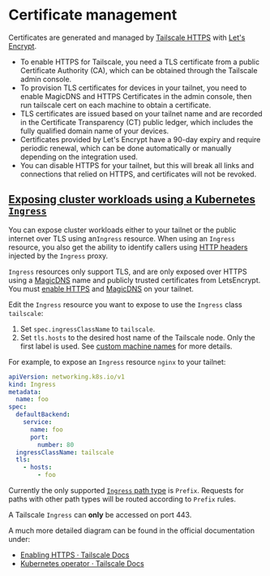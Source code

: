 # Certificate management

Certificates are generated and managed by [Tailscale HTTPS](https://tailscale.com/kb/1153/enabling-https) with [Let's Encrypt](https://letsencrypt.org).

- To enable HTTPS for Tailscale, you need a TLS certificate from a public Certificate Authority (CA), which can be obtained through the Tailscale admin console.
- To provision TLS certificates for devices in your tailnet, you need to enable MagicDNS and HTTPS Certificates in the admin console, then run tailscale cert on each machine to obtain a certificate.
- TLS certificates are issued based on your tailnet name and are recorded in the Certificate Transparency (CT) public ledger, which includes the fully qualified domain name of your devices.
- Certificates provided by Let's Encrypt have a 90-day expiry and require periodic renewal, which can be done automatically or manually depending on the integration used.
- You can disable HTTPS for your tailnet, but this will break all links and connections that relied on HTTPS, and certificates will not be revoked.

## [ Exposing cluster workloads using a Kubernetes `Ingress`](https://tailscale.com/kb/1439/kubernetes-operator-cluster-ingress#exposing-cluster-workloads-using-a-kubernetes-ingress)

You can expose cluster workloads either to your tailnet or the public internet over TLS using an`Ingress` resource. When using an `Ingress` resource, you also get the ability to identify callers using [HTTP headers](https://tailscale.com/kb/1312/serve#identity-headers) injected by the `Ingress` proxy.

`Ingress` resources only support TLS, and are only exposed over HTTPS using a [MagicDNS](https://tailscale.com/kb/1081/magicdns) name and publicly trusted certificates from LetsEncrypt. You must [enable HTTPS](https://tailscale.com/kb/1153/enabling-https) and [MagicDNS](https://tailscale.com/kb/1081/magicdns) on your tailnet.

Edit the `Ingress` resource you want to expose to use the `Ingress` class `tailscale`:

1. Set `spec.ingressClassName` to `tailscale`.
2. Set `tls.hosts` to the desired host name of the Tailscale node. Only the first label is used. See [custom machine names](https://tailscale.com/kb/1445/kubernetes-operator-customization#custom-machine-names) for more details.

For example, to expose an `Ingress` resource `nginx` to your tailnet:

```yaml hl_lines="11 14"
apiVersion: networking.k8s.io/v1
kind: Ingress
metadata:
  name: foo
spec:
  defaultBackend:
    service:
      name: foo
      port:
        number: 80
  ingressClassName: tailscale
  tls:
    - hosts:
        - foo
```

Currently the only supported [`Ingress` path type](https://kubernetes.io/docs/concepts/services-networking/ingress/#path-types) is `Prefix`. Requests for paths with other path types will be routed according to `Prefix` rules.

A Tailscale `Ingress` can **only** be accessed on port 443.

A much more detailed diagram can be found in the official documentation under:

- [Enabling HTTPS · Tailscale Docs](https://tailscale.com/kb/1153/enabling-https)
- [Kubernetes operator · Tailscale Docs](https://tailscale.com/kb/1439/kubernetes-operator-cluster-ingress)

